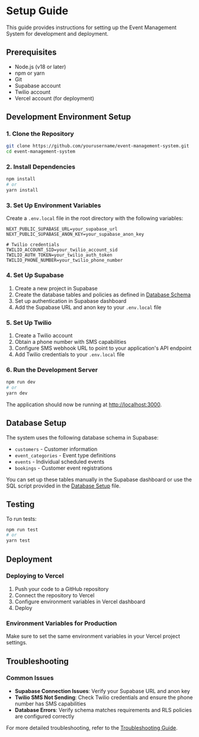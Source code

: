 # Setup Guide

This guide provides instructions for setting up the Event Management System for development and deployment.

## Prerequisites

- Node.js (v18 or later)
- npm or yarn
- Git
- Supabase account
- Twilio account
- Vercel account (for deployment)

## Development Environment Setup

### 1. Clone the Repository

```bash
git clone https://github.com/yourusername/event-management-system.git
cd event-management-system
```

### 2. Install Dependencies

```bash
npm install
# or
yarn install
```

### 3. Set Up Environment Variables

Create a `.env.local` file in the root directory with the following variables:

```
NEXT_PUBLIC_SUPABASE_URL=your_supabase_url
NEXT_PUBLIC_SUPABASE_ANON_KEY=your_supabase_anon_key

# Twilio credentials
TWILIO_ACCOUNT_SID=your_twilio_account_sid
TWILIO_AUTH_TOKEN=your_twilio_auth_token
TWILIO_PHONE_NUMBER=your_twilio_phone_number
```

### 4. Set Up Supabase

1. Create a new project in Supabase
2. Create the database tables and policies as defined in [Database Schema](../specifications/PRD.md#5-database-schema-supabase)
3. Set up authentication in Supabase dashboard
4. Add the Supabase URL and anon key to your `.env.local` file

### 5. Set Up Twilio

1. Create a Twilio account
2. Obtain a phone number with SMS capabilities
3. Configure SMS webhook URL to point to your application's API endpoint
4. Add Twilio credentials to your `.env.local` file

### 6. Run the Development Server

```bash
npm run dev
# or
yarn dev
```

The application should now be running at [http://localhost:3000](http://localhost:3000).

## Database Setup

The system uses the following database schema in Supabase:

- `customers` - Customer information
- `event_categories` - Event type definitions
- `events` - Individual scheduled events
- `bookings` - Customer event registrations

You can set up these tables manually in the Supabase dashboard or use the SQL script provided in the [Database Setup](./database-setup.sql) file.

## Testing

To run tests:

```bash
npm run test
# or
yarn test
```

## Deployment

### Deploying to Vercel

1. Push your code to a GitHub repository
2. Connect the repository to Vercel
3. Configure environment variables in Vercel dashboard
4. Deploy

### Environment Variables for Production

Make sure to set the same environment variables in your Vercel project settings.

## Troubleshooting

### Common Issues

- **Supabase Connection Issues**: Verify your Supabase URL and anon key
- **Twilio SMS Not Sending**: Check Twilio credentials and ensure the phone number has SMS capabilities
- **Database Errors**: Verify schema matches requirements and RLS policies are configured correctly

For more detailed troubleshooting, refer to the [Troubleshooting Guide](./troubleshooting.md). 